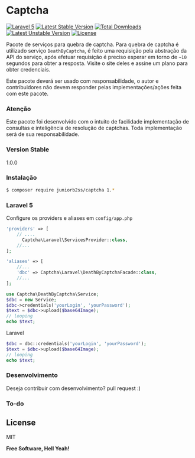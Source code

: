 # Captcha
[![Laravel 5](https://img.shields.io/badge/Laravel-5-green.svg)](https://laravel.com)
[![Latest Stable Version](https://poser.pugx.org/juniorb2ss/captcha/v/stable)](https://packagist.org/packages/juniorb2ss/captcha)
[![Total Downloads](https://poser.pugx.org/juniorb2ss/captcha/downloads)](https://packagist.org/packages/juniorb2ss/captcha)
[![Latest Unstable Version](https://poser.pugx.org/juniorb2ss/captcha/v/unstable)](https://packagist.org/packages/juniorb2ss/captcha)
[![License](https://poser.pugx.org/juniorb2ss/captcha/license)](https://packagist.org/packages/juniorb2ss/captcha)

Pacote de serviços para quebra de captcha. Para quebra de captcha é utilizado serviço `DeathByCaptcha`, é feito uma requisição pela abstração da API do serviço, após efetuar requisição é preciso esperar em torno de `~10` segundos para obter a resposta. Visite o site deles e assine um plano para obter credenciais.

Este pacote deverá ser usado com responsabilidade, o autor e contribuidores não devem responder pelas implementações/ações feita com este pacote.

### Atenção

Este pacote foi desenvolvido com o intuito de facilidade implementação de consultas e inteligência de resolução de captchas.
Toda implementação será de sua responsabilidade.

### Version Stable
1.0.0

### Instalação

```sh
$ composer require juniorb2ss/captcha 1.*
```
### Laravel 5
Configure os providers e aliases em `config/app.php`
```php
'providers' => [
    // ....
      Captcha\Laravel\ServicesProvider::class,
    //...
];

'aliases' => [
    //...
    'dbc' => Captcha\Laravel\DeathByCaptchaFacade::class,
    //...
];
```
```php
use Captcha\DeathByCaptcha\Service;
$dbc = new Service;
$dbc->credentials('yourLogin', 'yourPassword');
$text = $dbc->upload($base64Image);
// looping
echo $text;
```
Laravel
```php
$dbc = dbc::credentials('yourLogin', 'yourPassword');
$text = $dbc->upload($base64Image);
// looping
echo $text;
```

### Desenvolvimento
Deseja contribuir com desenvolvimento? pull request :)

### To-do

License
----
MIT

**Free Software, Hell Yeah!**

[//]: # (These are reference links used in the body of this note and get stripped out when the markdown processor does its job. There is no need to format nicely because it shouldn't be seen. Thanks SO - http://stackoverflow.com/questions/4823468/store-comments-in-markdown-syntax)

